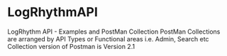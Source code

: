 # LogRhythmAPI
LogRhythm API - Examples and PostMan Collection
PostMan Collections are arranged by API Types or Functional areas i.e. Admin, Search etc
Collection version of Postman is Version 2.1

